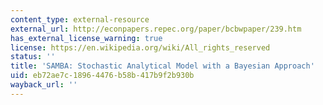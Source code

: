 ```yaml
---
content_type: external-resource
external_url: http://econpapers.repec.org/paper/bcbwpaper/239.htm
has_external_license_warning: true
license: https://en.wikipedia.org/wiki/All_rights_reserved
status: ''
title: 'SAMBA: Stochastic Analytical Model with a Bayesian Approach'
uid: eb72ae7c-1896-4476-b58b-417b9f2b930b
wayback_url: ''
---
```

